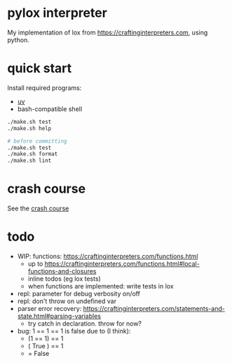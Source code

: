 # pylox interpreter

My implementation of lox from https://craftinginterpreters.com, using python.

# quick start
Install required programs:
- [uv](https://github.com/astral-sh/uv)
- bash-compatible shell

```sh
./make.sh test
./make.sh help

# before committing
./make.sh test
./make.sh format
./make.sh lint
```

# crash course
See the [crash course](/docs/crash-course.md)

# todo
- WIP: functions: https://craftinginterpreters.com/functions.html
    - up to https://craftinginterpreters.com/functions.html#local-functions-and-closures
    - inline todos (eg lox tests)
    - when functions are implemented: write tests in lox
- repl: parameter for debug verbosity on/off
- repl: don't throw on undefined var
- parser error recovery: https://craftinginterpreters.com/statements-and-state.html#parsing-variables
    - try catch in declaration. throw for now?
- bug: 1 == 1 == 1 is false due to (I think):
    - (1 == 1) == 1
    - ( True ) == 1
    - = False

